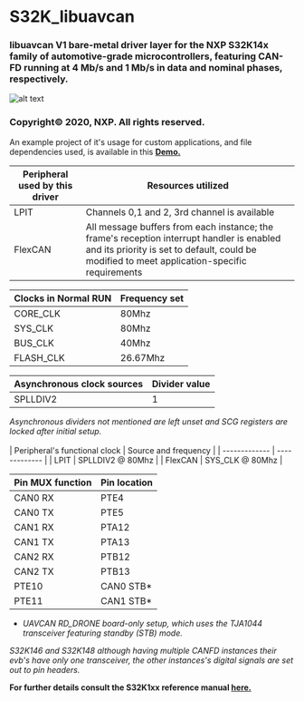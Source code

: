 # S32K_libuavcan
### libuavcan V1 bare-metal driver layer for the NXP S32K14x family of automotive-grade microcontrollers, featuring CAN-FD running at 4 Mb/s and 1 Mb/s in data and nominal phases, respectively.
![alt text](https://s3-prod-europe.autonews.com/s3fs-public/NXP_logo%20web.jpg) 
 ### Copyright© 2020, NXP. All rights reserved.
An example project of it's usage for custom applications, and file dependencies used, is available in this **[Demo.](https://github.com/noxuz/libuavcan_demo)**

| Peripheral used by this driver | Resources utilized |
| ------------- | ------------- |
| LPIT  | Channels 0,1 and 2, 3rd channel is available |
| FlexCAN | All message buffers from each instance; the frame's reception interrupt handler is enabled and its priority is set to default, could be modified to meet application-specific requirements  |


| Clocks in Normal RUN | Frequency set |
| ------------- | ------------- |
| CORE_CLK  | 80Mhz  |
| SYS_CLK | 80Mhz  |
| BUS_CLK  | 40Mhz  |
| FLASH_CLK  | 26.67Mhz  |

| Asynchronous clock sources | Divider value |
| ------------- | ------------- |
| SPLLDIV2  | 1  |

*Asynchronous dividers not mentioned are left unset and SCG registers are locked after initial setup.*
<br/>
<br/>
| Peripheral's functional clock  | Source and frequency |
| ------------- | ------------- |
| LPIT  | SPLLDIV2 @ 80Mhz  |
| FlexCAN  | SYS_CLK @ 80Mhz  |

| Pin MUX function | Pin location |
| ------------- | ------------- |
| CAN0 RX | PTE4 |
| CAN0 TX | PTE5 |
| CAN1 RX | PTA12 |
| CAN1 TX | PTA13 |
| CAN2 RX | PTB12 |
| CAN2 TX | PTB13 |
| PTE10 | CAN0 STB* |
| PTE11 | CAN1 STB* |

* *UAVCAN RD_DRONE board-only setup, which uses the TJA1044 transceiver featuring standby (STB) mode.*

*S32K146 and S32K148 although having multiple CANFD instances their evb's have
 only one transceiver, the other instances's  digital signals are set out to pin headers.*

 **For further details consult the S32K1xx reference manual [here.](https://www.nxp.com/webapp/Download?colCode=S32K1XXRM)**


 

